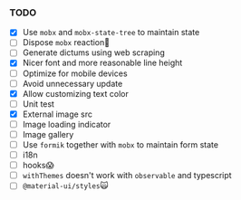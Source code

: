 ### TODO

- [x] Use `mobx` and `mobx-state-tree` to maintain state
- [ ] Dispose `mobx` reaction🥵
- [ ] Generate dictums using web scraping
- [x] Nicer font and more reasonable line height
- [ ] Optimize for mobile devices
- [ ] Avoid unnecessary update
- [x] Allow customizing text color
- [ ] Unit test
- [x] External image src
- [ ] Image loading indicator
- [ ] Image gallery
- [ ] Use `formik` together with `mobx` to maintain form state
- [ ] i18n
- [ ] hooks😱
- [ ] `withThemes` doesn't work with `observable` and typescript
- [ ] `@material-ui/styles`🙀
